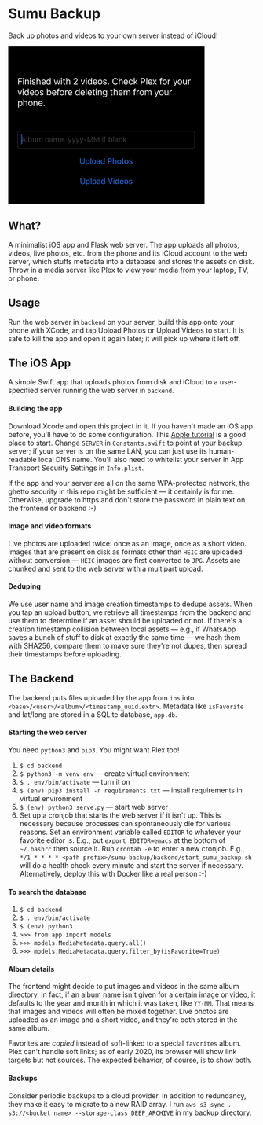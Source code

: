 # Sumu Backup
Back up photos and videos to your own server instead of iCloud!

![alt text](ios/imgs/appdemo.gif)

## What?
A minimalist iOS app and Flask web server. The app uploads all photos, videos, live photos, etc. from the phone and its iCloud account to the web server, which stuffs metadata into a database and stores the assets on disk. Throw in a media server like Plex to view your media from your laptop, TV, or phone.

## Usage
Run the web server in `backend` on your server, build this app onto your phone with XCode, and tap Upload Photos or Upload Videos to start. It is safe to kill the app and open it again later; it will pick up where it left off.

## The iOS App
A simple Swift app that uploads photos from disk and iCloud to a user-specified server running the web server in `backend`.

#### Building the app
Download Xcode and open this project in it. If you haven't made an iOS app before, you'll have to do some configuration. This [Apple tutorial](https://developer.apple.com/library/archive/referencelibrary/GettingStarted/DevelopiOSAppsSwift/) is a good place to start. Change `SERVER` in `Constants.swift` to point at your backup server; if your server is on the same LAN, you can just use its human-readable local DNS name. You'll also need to whitelist your server in App Transport Security Settings in `Info.plist`.

If the app and your server are all on the same WPA-protected network, the ghetto security in this repo might be sufficient — it certainly is for me. Otherwise, upgrade to https and don't store the password in plain text on the frontend or backend :-)

#### Image and video formats
Live photos are uploaded twice: once as an image, once as a short video. Images that are present on disk as formats other than `HEIC` are uploaded without conversion — `HEIC` images are first converted to `JPG`. Assets are chunked and sent to the web server with a multipart upload.

#### Deduping
We use user name and image creation timestamps to dedupe assets. When you tap an upload button, we retrieve all timestamps from the backend and use them to determine if an asset should be uploaded or not. If there's a creation timestamp collision between local assets — e.g., if WhatsApp saves a bunch of stuff to disk at exactly the same time — we hash them with SHA256, compare them to make sure they're not dupes, then spread their timestamps before uploading.

## The Backend
The backend puts files uploaded by the app from `ios` into `<base>/<user>/<album>/<timestamp_uuid.extn>`. Metadata like `isFavorite` and lat/long are stored in a SQLite database, `app.db`.

#### Starting the web server
You need `python3` and `pip3`. You might want Plex too!

1. `$ cd backend`
2. `$ python3 -m venv env` — create virtual environment
3. `$ . env/bin/activate` — turn it on
4. `$ (env) pip3 install -r requirements.txt` — install requirements in virtual environment
5. `$ (env) python3 serve.py` — start web server
6. Set up a cronjob that starts the web server if it isn't up. This is necessary because processes can spontaneously die for various reasons. Set an environment variable called `EDITOR` to whatever your favorite editor is. E.g., put `export EDITOR=emacs` at the bottom of `~/.bashrc` then source it. Run `crontab -e` to enter a new cronjob. E.g., `*/1 * * * * <path prefix>/sumu-backup/backend/start_sumu_backup.sh` will do a health check every minute and start the server if necessary. Alternatively, deploy this with Docker like a real person :-)

#### To search the database
1. `$ cd backend`
2. `$ . env/bin/activate`
3. `$ (env) python3`
4. `>>> from app import models`
5. `>>> models.MediaMetadata.query.all()`
6. `>>> models.MediaMetadata.query.filter_by(isFavorite=True)`

#### Album details
The frontend might decide to put images and videos in the same album directory. In fact, if an album name isn't given for a certain image or video, it defaults to the year and month in which it was taken, like `YY-MM`. That means that images and videos will often be mixed together. Live photos are uploaded as an image and a short video, and they're both stored in the same album.

Favorites are _copied_ instead of soft-linked to a special `favorites` album. Plex can't handle soft links; as of early 2020, its browser will show link targets but not sources. The expected behavior, of course, is to show both.

#### Backups
Consider periodic backups to a cloud provider. In addition to redundancy, they make it easy to migrate to a new RAID array. I run `aws s3 sync . s3://<bucket name> --storage-class DEEP_ARCHIVE` in my backup directory.
